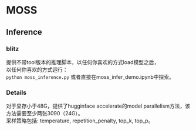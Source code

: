 # MOSS



## Inference


### blitz
提供不带tool版本的推理脚本，以任何你喜欢的方式load模型之后，  
以任何你喜欢的方式运行：  
`python moss_inference.py`
或者直接在moss_infer_demo.ipynb中探索。

### Details

对于显存小于48G，提供了hugginface accelerate的model parallelism方法，该方法需要至少两张3090（24G）。  
采样策略包括: temperature, repetition_penalty, top_k, top_p。




